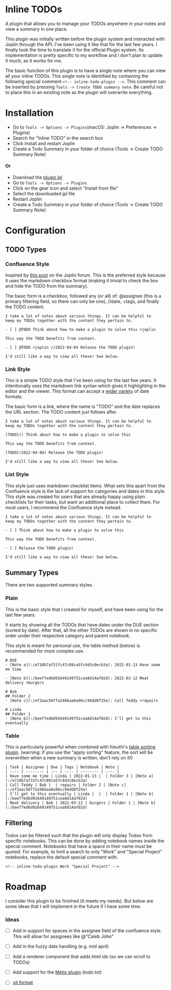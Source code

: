 # Inline TODOs
A plugin that allows you to manage your TODOs anywhere in your notes and view a summary in one place.

This plugin was initially written before the plugin system and interacted with Joplin through the API. I've been using it like that for the last few years. I finally took the time to translate it for the official Plugin system. Its implementation is pretty specific to my workflow and I don't plan to update it much, as it works for me.

The basic function of this plugin is to have a single note where you can view all your inline TODOs. This single note is identified by containing the following special comment `<!-- inline-todo-plugin -->`. This comment can be inserted by pressing `Tools -> Create TODO summary note`. Be careful not to place this in an existing note as the plugin will overwrite everything.

# Installation
- Go to `Tools -> Options -> Plugins`(macOS: Joplin -> Preferences -> Plugins)
- Search for "Inline TODO" in the search box
- Click Install and restart Joplin
- Create a Todo Summary in your folder of choice (Tools -> Create TODO Summary Note)

#### Or
- Download the [plugin jpl](https://github.com/joplin/plugins/raw/master/plugins/plugin.calebjohn.todo/plugin.jpl)
- Go to `Tools -> Options -> Plugins`
- Click on the gear icon and select "Install from file"
- Select the downloaded jpl file
- Restart Joplin
- Create a Todo Summary in your folder of choice (Tools -> Create TODO Summary Note)


# Configuration
## TODO Types
### Confluence Style
Inspired by [this post](https://discourse.joplinapp.org/t/create-a-task-report-plugin-for-a-joplin-note-taking-app/21177) on the Joplin forum. This is the preferred style because it uses the markdown checkbox format (making it trivial to check the box and hide the TODO from the summary). 

The basic form is a checkbox, followed any (or all) of: @assignee (this is a primary filtering field, so there can only be one), //date, +tags, and finally the TODO content.

```
I take a lot of notes about various things. It can be helpful to
keep my TODOs together with the content they pertain to.

- [ ] @TODO Think about how to make a plugin to solve this +joplin

This way the TODO benefits from context.

- [ ] @TODO +joplin //2022-04-04 Release the TODO plugin!

I'd still like a way to view all these! See below.
```


### Link Style
This is a simple TODO style that I've been using for the last few years. It intentionally uses the markdown link syntax which gives it highlighting in the editor and the viewer.
This format can accept a [wider variety](https://developer.mozilla.org/en-US/docs/Web/JavaScript/Reference/Global_Objects/Date/parse#date_time_string_format) of date formats.

The basic form is a link, where the name is "TODO" and the date replaces the URL section. The TODO content just follows after.

```
I take a lot of notes about various things. It can be helpful to
keep my TODOs together with the content they pertain to.

[TODO]() Think about how to make a plugin to solve this

This way the TODO benefits from context.

[TODO](2022-04-04) Release the TODO plugin!

I'd still like a way to view all these! See below.
```

### List Style
This style just uses markdown checklist items. What sets this apart from the Confluence style is the lack of support for categories and dates in this style. This style was created for users that are already happy using plain checklists for their tasks, but want an additional place to collect them. For most users, I recommend the Confluence style instead.

```
I take a lot of notes about various things. It can be helpful to
keep my TODOs together with the content they pertain to.

- [ ] Think about how to make a plugin to solve this

This way the TODO benefits from context.

- [ ] Release the TODO plugin!

I'd still like a way to view all these! See below.
```


## Summary Types
There are two supported summary styles.

### Plain
This is the basic style that I created for myself, and have been using for the last few years. 

It starts by showing all the TODOs that have dates under the DUE section (sorted by date). After that, all the other TODOs are shown in no specific order under their respective category and parent notebook.

This style is meant for personal use, the table method (below) is recommended for more complex use.

```
# DUE
- [Note a](:/e710b7af31fc47c89ca5fc4d3c0ecb3a): 2022-01-13 Have some me time

- [Note b](:/beef7ed6d91649149751cea8d14af02d): 2022-03-12 Meat delivery +burgers

# Bob
## Folder 2
- [Note c](:/ef3aac56ffa246baa6a96cc94dd8f25e): Call Teddy +repairs

# Linda
## Folder 1
- [Note b](:/beef7ed6d91649149751cea8d14af02d): I'll get to this eventually
```

### Table
This is particularly powerful when combined with hieuthi's [table sorting plugin](https://discourse.joplinapp.org/t/plugin-markdown-table-sortable/21846). (warning: if you use the "apply sorting" feature, the sort will be overwritten when a new summary is written, don't rely on it!)

```
| Task | Assignee | Due | Tags | Notebook | Note |
| ---- | -------- | --- | ---- | -------- | ---- |
| Have some me time | Linda | 2022-01-13 |  | Folder 3 | [Note a](:/e710b7af31fc47c89ca5fc4d3c0ecb3a)
| Call Teddy | Bob |  | repairs | Folder 2 | [Note c](:/ef3aac56ffa246baa6a96cc94dd8f25e)
| I'll get to this eventually | Linda |  |  | Folder 1 | [Note b](:/beef7ed6d91649149751cea8d14af02d)
| Meat delivery | Bob | 2022-03-12 | burgers | Folder 1 | [Note b](:/beef7ed6d91649149751cea8d14af02d)
```

## Filtering
Todos can be filtered such that the plugin will only display Todos from specific notebooks. This can be done by adding notebook names inside the special comment. Notebooks that have a space in their name must be quoted. For example, to limit a search to only "Work" and "Special Project" notebooks, replace the default special comment with.

```
<!-- inline-todo-plugin Work "Special Project" -->
```


# Roadmap
I consider this plugin to be finished (it meets my needs). But below are some ideas that I will implement in the future if I have some time.
### Ideas
- [ ] Add in support for spaces in the assignee field of the confluence style. This will allow for assignees like @"Caleb John"
- [ ] Add in the fuzzy date handling (e.g. mid april)
- [ ] Add a renderer component that adds html ids (so we can scroll to TODOs)
- [ ] Add support for the [Metis plugin](https://github.com/hieuthi/joplin-plugin-metis) (todo.txt)
- [ ] [xit format](https://xit.jotaen.net/)

